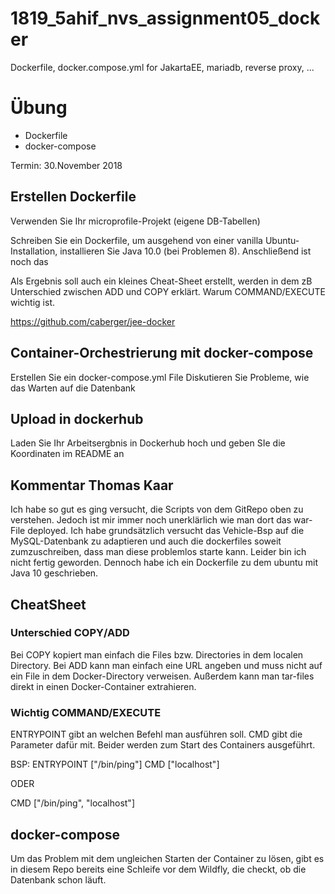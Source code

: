# 1819_5ahif_nvs_assignment05_docker
Dockerfile, docker.compose.yml for JakartaEE, mariadb, reverse proxy, ...

# Übung

- Dockerfile
- docker-compose

Termin: 30.November 2018

## Erstellen Dockerfile

Verwenden Sie Ihr microprofile-Projekt (eigene DB-Tabellen)

Schreiben Sie ein Dockerfile, um ausgehend von einer vanilla Ubuntu-Installation, installieren Sie Java 10.0 (bei Problemen 8). Anschließend ist noch das 

Als Ergebnis soll auch ein kleines Cheat-Sheet erstellt, werden in dem zB Unterschied zwischen ADD und COPY erklärt. Warum COMMAND/EXECUTE wichtig ist.

<https://github.com/caberger/jee-docker>

## Container-Orchestrierung mit docker-compose

Erstellen Sie ein docker-compose.yml File
Diskutieren Sie Probleme, wie das Warten auf die Datenbank


## Upload in dockerhub

Laden Sie Ihr Arbeitsergbnis in Dockerhub hoch und geben SIe die Koordinaten im README an

## Kommentar Thomas Kaar

Ich habe so gut es ging versucht, die Scripts von dem GitRepo oben zu verstehen. Jedoch ist mir immer noch unerklärlich wie man dort das war-File deployed.
Ich habe grundsätzlich versucht das Vehicle-Bsp auf die MySQL-Datenbank zu adaptieren und auch die dockerfiles soweit zumzuschreiben, dass man diese problemlos starte kann. Leider bin ich nicht fertig geworden. Dennoch habe ich ein Dockerfile zu dem ubuntu mit Java 10 geschrieben.

## CheatSheet

### Unterschied COPY/ADD

Bei COPY kopiert man einfach die Files bzw. Directories in dem localen Directory.
Bei ADD kann man einfach eine URL angeben und muss nicht auf ein File in dem Docker-Directory verweisen. Außerdem kann man tar-files direkt in einen Docker-Container extrahieren.

### Wichtig COMMAND/EXECUTE

ENTRYPOINT gibt an welchen Befehl man ausführen soll.
CMD gibt die Parameter dafür mit.
Beider werden zum Start des Containers ausgeführt.

BSP:
ENTRYPOINT ["/bin/ping"]
CMD ["localhost"]

ODER

CMD ["/bin/ping", "localhost"]

## docker-compose

Um das Problem mit dem ungleichen Starten der Container zu lösen, gibt es in diesem Repo bereits eine Schleife vor dem Wildfly, die checkt, ob die Datenbank schon läuft.